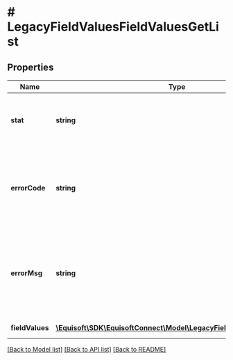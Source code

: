 # # LegacyFieldValuesFieldValuesGetList

## Properties

Name | Type | Description | Notes
------------ | ------------- | ------------- | -------------
**stat** | **string** | Status of the request that has been made. Can be &#39;ok&#39; or &#39;fail&#39;. | [optional]
**errorCode** | **string** | If the request has failed, this element will contain the error code related to the problem encountered. | [optional]
**errorMsg** | **string** | If the request has failed, this element will contain the error message related to the problem encountered. | [optional]
**fieldValues** | [**\Equisoft\SDK\EquisoftConnect\Model\LegacyFieldValuesFieldValues[]**](LegacyFieldValuesFieldValues.md) | Array of field values. | [optional]

[[Back to Model list]](../../README.md#models) [[Back to API list]](../../README.md#endpoints) [[Back to README]](../../README.md)
